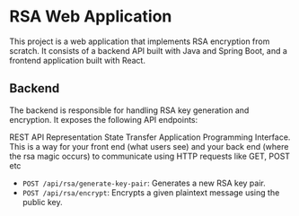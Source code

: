 # RSA Web Application

This project is a web application that implements RSA encryption from scratch. It consists of a backend API built with Java and Spring Boot, and a frontend application built with React.


## Backend

The backend is responsible for handling RSA key generation and encryption. It exposes the following API endpoints:

REST API Representation State Transfer Application Programming Interface. This is a way for your front end (what users see) and your back end (where the rsa magic occurs) to communicate using HTTP requests like GET, POST etc

- `POST /api/rsa/generate-key-pair`: Generates a new RSA key pair.
- `POST /api/rsa/encrypt`: Encrypts a given plaintext message using the public key.

